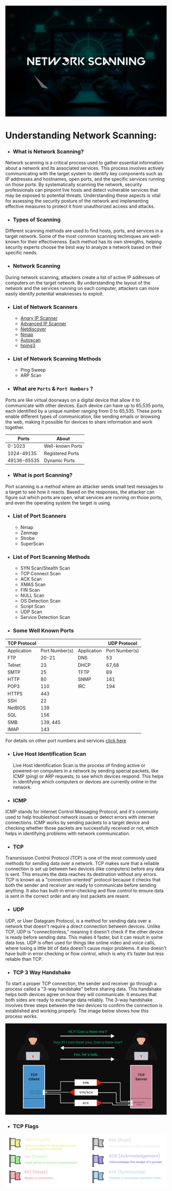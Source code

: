 ![NetworkScanning](Images/networkscanning.png)

# **Understanding Network Scanning:**

+ ### **What is Network Scanning?**

Network scanning is a critical process used to gather essential information about a network and its associated services. This process involves actively communicating with the target system to identify key components such as IP addresses and hostnames, open ports, and the specific services running on those ports. By systematically scanning the network, security professionals can pinpoint live hosts and detect vulnerable services that may be exposed to potential threats. Understanding these aspects is vital for assessing the security posture of the network and implementing effective measures to protect it from unauthorized access and attacks.

+ ### **Types of Scanning**

Different scanning methods are used to find hosts, ports, and services in a target network. Some of the most common scanning techniques are well-known for their effectiveness. Each method has its own strengths, helping security experts choose the best way to analyze a network based on their specific needs.

+ ### **Network Scanning**

During network scanning, attackers create a list of active IP addresses of computers on the target network. By understanding the layout of the network and the services running on each computer, attackers can more easily identify potential weaknesses to exploit.

+ ### **List of Network Scanners**

  + [Angry IP Scanner](https://github.com/angryip/ipscan)
  + [Advanced IP Scanner](https://bjansen.github.io/scoop-apps/extras/advanced-ip-scanner/)
  + [Netdiscover](https://github.com/netdiscover-scanner/netdiscover)
  + [Nmap](https://github.com/nmap/nmap)
  + [Autoscan](https://github.com/darksh3llgr/autoscan)
  + [hping3](https://github.com/HiddenShot/Hping3)

+ ### **List of Network Scanning Methods**

  + Ping Sweep
  + ARP Scan

+ ### **What are `Ports` & `Port Numbers` ?**

Ports are like virtual doorways on a digital device that allow it to communicate with other devices. Each device can have up to 65,535 ports, each identified by a unique number ranging from 0 to 65,535. These ports enable different types of communication, like sending emails or browsing the web, making it possible for devices to share information and work together.

  |Ports         |       About        |
  |--------------|--------------------|
  | 0-1023       | Well-known Ports   |
  | 1024-49135   | Registered Ports   |
  | 49136-65535  | Dynamic Ports      |


+ ### **What is port Scanning?**

Port scanning is a method where an attacker sends small test messages to a target to see how it reacts. Based on the responses, the attacker can figure out which ports are open, what services are running on those ports, and even the operating system the target is using.

+ ### **List of Port Scanners**

  + Nmap
  + Zenmap
  + Strobe
  + SuperScan

+ ### **List of Port Scanning Methods**

  + SYN Scan/Stealth Scan
  + TCP Connect Scan
  + ACK Scan
  + XMAS Scan
  + FIN Scan
  + NULL Scan 
  + OS Detection Scan 
  + Script Scan 
  + UDP Scan 
  + Service Detection Scan

+ ### **Some Well Known Ports**

|     **TCP Protocol**           |                                |               |  **UDP Protocol**    |
|--------------------------------|--------------------------------|---------------|----------------------|
| Application                    | Port Number(s)                 | Application   | Port Number(s)       |
| FTP                            | 20-21                          | DNS           | 53                   |
| Telnet                         | 23                             | DHCP          | 67,68                |
| SMTP                           | 25                             | TFTP          | 69                   | 
| HTTP                           | 80                             | SNMP          | 161                  |   
| POP3                           | 110                            | IRC           | 194                  |   
| HTTPS                          | 443                            |               |                      |   
| SSH                            | 22                             |               |                      |  
| NetBIOS                        | 139                            |               |                      |   
| SQL                            | 156                            |               |                      |   
| SMB                            | 139, 445                       |               |                      |   
| IMAP                           | 143                            |               |                      |   


For details on other port numbers and services [click here](https://en.wikipedia.org/wiki/List_of_TCP_and_UDP_port_numbers)
 

+ ### **Live Host Identification Scan**

  Live Host Identification Scan is the process of finding active or powered-on computers in a network by sending special packets, like ICMP (ping) or ARP requests, to see which devices respond. This helps in       identifying which computers or devices are currently online in the network.


+ ### **ICMP**

ICMP stands for Internet Control Messaging Protocol, and it's commonly used to help troubleshoot network issues or detect errors with internet connections. ICMP works by sending packets to a target device and checking whether those packets are successfully received or not, which helps in identifying problems with network communication.

+ ### **TCP**

Transmission Control Protocol (TCP) is one of the most commonly used methods for sending data over a network. TCP makes sure that a reliable connection is set up between two devices (like computers) before any data is sent. This ensures the data reaches its destination without any errors. TCP is known as a "connection-oriented" protocol because it checks that both the sender and receiver are ready to communicate before sending anything. It also has built-in error-checking and flow control to ensure data is sent in the correct order and any lost packets are resent.

+ ### **UDP**

UDP, or User Datagram Protocol, is a method for sending data over a network that doesn't require a direct connection between devices. Unlike TCP, UDP is "connectionless," meaning it doesn't check if the other device is ready before sending data. This makes it faster, but it can result in some data loss. UDP is often used for things like online video and voice calls, where losing a little bit of data doesn't cause major problems. It also doesn't have built-in error checking or flow control, which is why it’s faster but less reliable than TCP.

+ ### **TCP 3 Way Handshake**

To start a proper TCP connection, the sender and receiver go through a process called a "3-way handshake" before sharing data. This handshake helps both devices agree on how they will communicate. It ensures that both sides are ready to exchange data reliably. The 3-way handshake involves three steps between the two devices to confirm the connection is established and working properly. The image below shows how this process works.

![TCP3WayHandshake](Images/TCPHandshake.png)

+ ### **TCP Flags**

![TCP3WayHandshake](Images/TCPflags.png)
